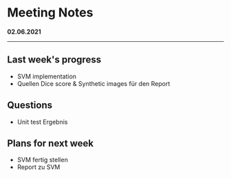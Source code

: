 # Meeting Notes
**02.06.2021**

---

## Last week's progress
- SVM implementation
- Quellen Dice score & Synthetic images für den Report

## Questions
- Unit test Ergebnis



## Plans for next week
- SVM fertig stellen
- Report zu SVM
